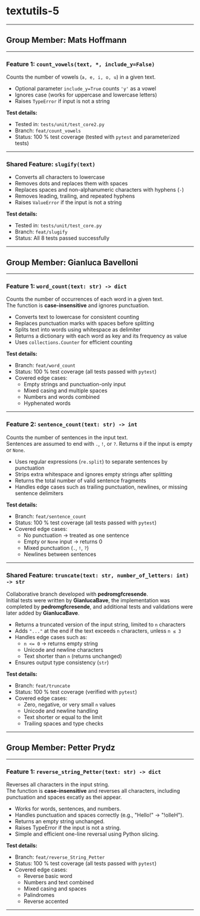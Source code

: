 # textutils-5

--------------------------------------------------------------------------------

## Group Member: Mats Hoffmann

---

### Feature 1: `count_vowels(text, *, include_y=False)`

Counts the number of vowels (`a, e, i, o, u`) in a given text.

- Optional parameter `include_y=True` counts `'y'` as a vowel  
- Ignores case (works for uppercase and lowercase letters)  
- Raises `TypeError` if input is not a string  

**Test details:**
- Tested in: `tests/unit/test_core2.py`  
- Branch: `feat/count_vowels`  
- Status: 100 % test coverage (tested with `pytest` and parameterized tests)

---

### Shared Feature: `slugify(text)`

- Converts all characters to lowercase  
- Removes dots and replaces them with spaces  
- Replaces spaces and non-alphanumeric characters with hyphens (`-`)  
- Removes leading, trailing, and repeated hyphens  
- Raises `ValueError` if the input is not a string  

**Test details:**
- Tested in: `tests/unit/test_core.py`  
- Branch: `feat/slugify`  
- Status: All 8 tests passed successfully

--------------------------------------------------------------------------------

## Group Member: Gianluca Bavelloni

---

### Feature 1: `word_count(text: str) -> dict`

Counts the number of occurrences of each word in a given text.  
The function is **case-insensitive** and ignores punctuation.

- Converts text to lowercase for consistent counting  
- Replaces punctuation marks with spaces before splitting  
- Splits text into words using whitespace as delimiter  
- Returns a dictionary with each word as key and its frequency as value  
- Uses `collections.Counter` for efficient counting  

**Test details:**  
- Branch: `feat/word_count`  
- Status: 100 % test coverage (all tests passed with `pytest`)  
- Covered edge cases:
  - Empty strings and punctuation-only input  
  - Mixed casing and multiple spaces  
  - Numbers and words combined  
  - Hyphenated words  

---

### Feature 2: `sentence_count(text: str) -> int`

Counts the number of sentences in the input text.  
Sentences are assumed to end with `.`, `!`, or `?`. Returns `0` if the input is empty or `None`.

- Uses regular expressions (`re.split`) to separate sentences by punctuation  
- Strips extra whitespace and ignores empty strings after splitting  
- Returns the total number of valid sentence fragments  
- Handles edge cases such as trailing punctuation, newlines, or missing sentence delimiters  

**Test details:**
- Branch: `feat/sentence_count`  
- Status: 100 % test coverage (all tests passed with `pytest`)  
- Covered edge cases:
  - No punctuation → treated as one sentence  
  - Empty or `None` input → returns 0  
  - Mixed punctuation (`.`, `!`, `?`)  
  - Newlines between sentences  

---

### Shared Feature: `truncate(text: str, number_of_letters: int) -> str`

Collaborative branch developed with **pedromgfcresende**.  
Initial tests were written by **GianlucaBave**, the implementation was completed by **pedromgfcresende**, and additional tests and validations were later added by **GianlucaBave**.

- Returns a truncated version of the input string, limited to `n` characters  
- Adds `"..."` at the end if the text exceeds `n` characters, unless `n ≤ 3`  
- Handles edge cases such as:
  - `n <= 0` → returns empty string  
  - Unicode and newline characters  
  - Text shorter than `n` (returns unchanged)  
- Ensures output type consistency (`str`)  

**Test details:**
- Branch: `feat/truncate`  
- Status: 100 % test coverage (verified with `pytest`)  
- Covered edge cases:
  - Zero, negative, or very small `n` values  
  - Unicode and newline handling  
  - Text shorter or equal to the limit  
  - Trailing spaces and type checks

--------------------------------------------------------------------------------

## Group Member: Petter Prydz

---

### Feature 1: `reverse_string_Petter(text: str) -> dict`

Reverses all characters in the input string.  
The function is **case-insensitive** and reverses all characters, including punctuation and spaces excatly as thei appear.

- Works for words, sentences, and numbers.
- Handles punctuation and spaces correctly (e.g., "Hello!" → "!olleH").
- Returns an empty string unchanged.
- Raises TypeError if the input is not a string.
- Simple and efficient one-line reversal using Python slicing.

**Test details:**  
- Branch: `feat/reverse_String_Petter`  
- Status: 100 % test coverage (all tests passed with `pytest`)  
- Covered edge cases:
  - Reverse basic word  
  - Numbers and text combined 
  - Mixed casing and spaces  
  - Palindromes
  - Reverse accented

---